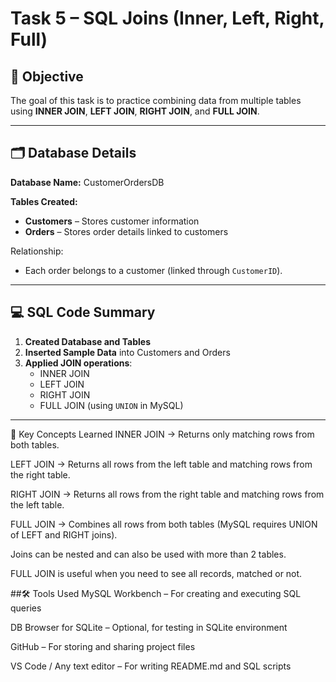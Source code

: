 # Task 5 – SQL Joins (Inner, Left, Right, Full)

## 📌 Objective
The goal of this task is to practice combining data from multiple tables using **INNER JOIN**, **LEFT JOIN**, **RIGHT JOIN**, and **FULL JOIN**.

---

## 🗂️ Database Details
**Database Name:** CustomerOrdersDB

**Tables Created:**
- **Customers** – Stores customer information
- **Orders** – Stores order details linked to customers

Relationship:
- Each order belongs to a customer (linked through `CustomerID`).

---

## 💻 SQL Code Summary
1. **Created Database and Tables**
2. **Inserted Sample Data** into Customers and Orders
3. **Applied JOIN operations**:
   - INNER JOIN
   - LEFT JOIN
   - RIGHT JOIN
   - FULL JOIN (using `UNION` in MySQL)

---
📖 Key Concepts Learned
INNER JOIN → Returns only matching rows from both tables.

LEFT JOIN → Returns all rows from the left table and matching rows from the right table.

RIGHT JOIN → Returns all rows from the right table and matching rows from the left table.

FULL JOIN → Combines all rows from both tables (MySQL requires UNION of LEFT and RIGHT joins).

Joins can be nested and can also be used with more than 2 tables.

FULL JOIN is useful when you need to see all records, matched or not.

##🛠 Tools Used
MySQL Workbench – For creating and executing SQL queries

DB Browser for SQLite – Optional, for testing in SQLite environment

GitHub – For storing and sharing project files

VS Code / Any text editor – For writing README.md and SQL scripts


